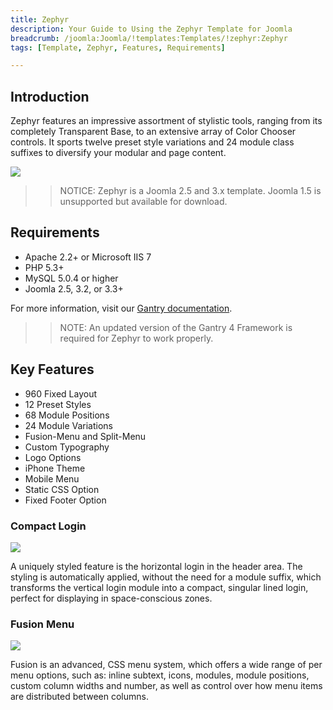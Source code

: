 ```yaml
---
title: Zephyr
description: Your Guide to Using the Zephyr Template for Joomla
breadcrumb: /joomla:Joomla/!templates:Templates/!zephyr:Zephyr
tags: [Template, Zephyr, Features, Requirements]

---
```


Introduction
-----

Zephyr features an impressive assortment of stylistic tools, ranging from its completely Transparent Base, to an extensive array of Color Chooser controls. It sports twelve preset style variations and 24 module class suffixes to diversify your modular and page content.

![][theme]

>> NOTICE: Zephyr is a Joomla 2.5 and 3.x template. Joomla 1.5 is unsupported but available for download.

Requirements
-----

* Apache 2.2+ or Microsoft IIS 7
* PHP 5.3+
* MySQL 5.0.4 or higher
* Joomla 2.5, 3.2, or 3.3+

For more information, visit our [Gantry documentation][gantry].

>> NOTE: An updated version of the Gantry 4 Framework is required for Zephyr to work properly.

Key Features
-----

* 960 Fixed Layout
* 12 Preset Styles
* 68 Module Positions
* 24 Module Variations
* Fusion-Menu and Split-Menu
* Custom Typography
* Logo Options
* iPhone Theme
* Mobile Menu
* Static CSS Option
* Fixed Footer Option

### Compact Login

![][compactlogin]

A uniquely styled feature is the horizontal login in the header area. The styling is automatically applied, without the need for a module suffix, which transforms the vertical login module into a compact, singular lined login, perfect for displaying in space-conscious zones.

### Fusion Menu

![][fusionmenu]

Fusion is an advanced, CSS menu system, which offers a wide range of per menu options, such as: inline subtext, icons, modules, module positions, custom column widths and number, as well as control over how menu items are distributed between columns.

[gantry]: http://www.gantry-framework.org/
[theme]: assets/zephyr.jpeg
[compactlogin]: assets/compactlogin.jpg
[fusionmenu]: assets/fusionmenu.jpg
[fusion]: assets/fusion.jpg
